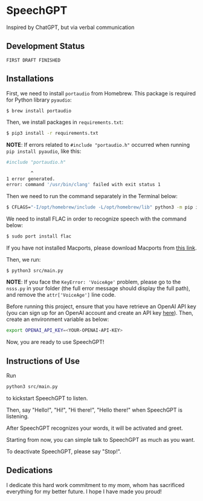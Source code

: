 # SpeechGPT
Inspired by ChatGPT, but via verbal communication

## Development Status
`FIRST DRAFT FINISHED`

## Installations
First, we need to install `portaudio` from Homebrew. This package is required
for Python library `pyaudio`:

```bash
$ brew install portaudio
```

Then, we install packages in `requirements.txt`:
```bash
$ pip3 install -r requirements.txt
```

**NOTE**: If errors related to `#include "portaudio.h"` occurred when running 
`pip install pyaudio`, like this:
```bash
#include "portaudio.h"

         ^
1 error generated.
error: command '/usr/bin/clang' failed with exit status 1
``` 
Then we need to run the command separately in the Terminal below:
```bash
$ CFLAGS="-I/opt/homebrew/include -L/opt/homebrew/lib" python3 -m pip install pyaudio
```

We need to install FLAC in order to recognize speech with the command below:
```bash
$ sudo port install flac
```
If you have not installed Macports, please download Macports from 
[this link](https://www.macports.org/install.php).

Then, we run:
```bash
$ python3 src/main.py
```

**NOTE**: If you face the `KeyError: 'VoiceAge'` problem, please go to the 
`nsss.py` in your folder (the full error message should display the full path),
and remove the `attr['VoiceAge']` line code.

Before running this project, ensure that you have retrieve an OpenAI API key 
(you can sign up for an OpenAI account and create an API key 
[here](https://platform.openai.com/account/api-keys)). Then, create an 
environment variable as below:
```bash
export OPENAI_API_KEY=<YOUR-OPENAI-API-KEY>
```

Now, you are ready to use SpeechGPT!

## Instructions of Use

Run
```bash
python3 src/main.py
```
to kickstart SpeechGPT to listen.

Then, say "Hello!", "Hi!", "Hi there!", "Hello there!" when SpeechGPT is listening.

After SpeechGPT recognizes your words, it will be activated and greet.

Starting from now, you can simple talk to SpeechGPT as much as you want.

To deactivate SpeechGPT, please say "Stop!".

## Dedications
I dedicate this hard work commitment to my mom, whom has sacrificed everything 
for my better future. I hope I have made you proud!
